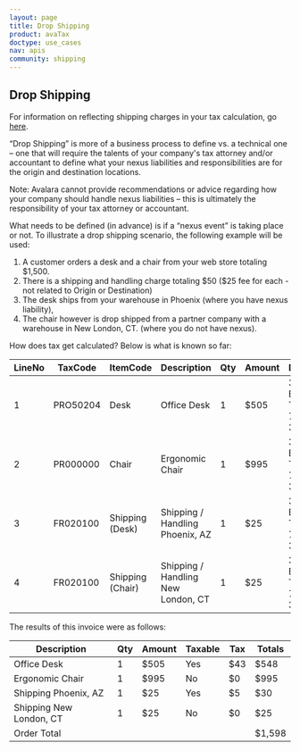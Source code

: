 ```yaml
---
layout: page
title: Drop Shipping
product: avaTax
doctype: use_cases
nav: apis
community: shipping
---
```

<h2>Drop Shipping</h2>
<p>For information on reflecting shipping charges in your tax calculation, go <a href="/avatax/calculating-tax">here</a>.</p>
<p>“Drop Shipping” is more of a business process to define vs. a technical one – one that will require the talents of your company's tax attorney and/or accountant to define what your nexus liabilities and responsibilities are for the origin and destination locations.</p>
<p>Note: Avalara cannot provide recommendations or advice regarding how your company should handle nexus liabilities – this is ultimately the responsibility of your tax attorney or accountant.</p>
<p>What needs to be defined (in advance) is if a “nexus event” is taking place or not. To illustrate a drop shipping scenario, the following example will be used:</p>
<ol>
	<li>A customer orders a desk and a chair from your web store totaling $1,500.</li>
	<li>There is a shipping and handling charge totaling $50 ($25 fee for each - not related to Origin or Destination)</li>
	<li>The desk ships from your warehouse in Phoenix (where you have nexus liability),</li>
	<li>The chair however is drop shipped from a partner company with a warehouse in New London, CT. (where you do not have nexus).</li>
</ol>
<p>How does tax get calculated? Below is what is known so far:</p>
<table class="styled-table">
	<thead>
		<tr>
			<th>LineNo</th>
			<th>TaxCode</th>
			<th>ItemCode</th>
			<th>Description</th>
			<th>Qty</th>
			<th>Amount</th>
			<th>DestAddress</th>
			<th>OrigAddress</th>
		</tr>
	</thead>
	<tbody>
		<tr>
			<td>1</td>
			<td>PRO50204</td>
			<td>Desk</td>
			<td>Office Desk</td>
			<td>1</td>
			<td>$505</td>
			<td>320 S Boston Ave, Tulsa, OK 74103-3703</td>
			<td>6850 W Buckeye Rd, Phoenix, AZ 85043</td>
		</tr>
		<tr>
			<td>2</td>
			<td>PR000000</td>
			<td>Chair</td>
			<td>Ergonomic Chair</td>
			<td>1</td>
			<td>$995</td>
			<td>320 S Boston Ave, Tulsa, OK 74103-3703</td>
			<td>375 Connecticut 12, Groton, CT 06340-2947</td>
		</tr>
		<tr>
			<td>3</td>
			<td>FR020100</td>
			<td>Shipping (Desk)</td>
			<td>Shipping / Handling Phoenix, AZ</td>
			<td>1</td>
			<td>$25</td>
			<td>320 S Boston Ave, Tulsa, OK 74103-3703</td>
			<td>6850 W Buckeye Rd, Phoenix, AZ 85043</td>
		</tr>
		<tr>
			<td>4</td>
			<td>FR020100</td>
			<td>Shipping (Chair)</td>
			<td>Shipping / Handling New London, CT</td>
			<td>1</td>
			<td>$25</td>
			<td>320 S Boston Ave, Tulsa, OK 74103-3703</td>
			<td>375 Connecticut 12, Groton, CT 06340-2947</td>
		</tr>
	</tbody>
</table>
<p>The results of this invoice were as follows:</p>
<table class="styled-table">
	<thead>
		<tr>
			<th>Description</th>
			<th>Qty</th>
			<th>Amount</th>
			<th>Taxable</th>
			<th>Tax</th>
			<th>Totals</th>
		</tr>
	</thead>
	<tbody>
		<tr>
			<td>Office Desk</td>
			<td>1</td>
			<td>$505</td>
			<td>Yes</td>
			<td>$43</td>
			<td>$548</td>
		</tr>
		<tr>
			<td>Ergonomic Chair</td>
			<td>1</td>
			<td>$995</td>
			<td>No</td>
			<td>$0</td>
			<td>$995</td>
		</tr>
		<tr>
			<td>Shipping Phoenix, AZ</td>
			<td>1</td>
			<td>$25</td>
			<td>Yes</td>
			<td>$5</td>
			<td>$30</td>
		</tr>
		<tr>
			<td>Shipping New London, CT</td>
			<td>1</td>
			<td>$25</td>
			<td>No</td>
			<td>$0</td>
			<td>$25</td>
		</tr>
		<tr>
			<td>Order Total</td>
			<td></td>
			<td></td>
			<td></td>
			<td></td>
			<td>$1,598</td>
		</tr>
	</tbody>
</table>
